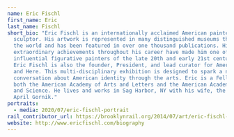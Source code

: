 ```yaml
---
name: Eric Fischl
first_name: Eric
last_name: Fischl
short_bio: "Eric Fischl is an internationally acclaimed American painter and
  sculptor. His artwork is represented in many distinguished museums throughout
  the world and has been featured in over one thousand publications. His
  extraordinary achievements throughout his career have made him one of the most
  influential figurative painters of the late 20th and early 21st centuries.
  Eric Fischl is also the founder, President, and lead curator for America: Now
  and Here. This multi-disciplinary exhibition is designed to spark a national
  conversation about American identity through the arts. Eric is a Fellow at
  both the American Academy of Arts and Letters and the American Academy of Arts
  and Science. He lives and works in Sag Harbor, NY with his wife, the painter
  April Gornik."
portraits:
  - media: 2020/07/eric-fischl-portrait
rail_contributor_url: https://brooklynrail.org/2014/07/art/eric-fischl-with-robert-berlind
website: http://www.ericfischl.com/biography
---
```

